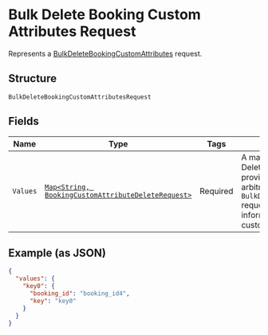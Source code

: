 
# Bulk Delete Booking Custom Attributes Request

Represents a [BulkDeleteBookingCustomAttributes](../../doc/api/booking-custom-attributes.md#bulk-delete-booking-custom-attributes) request.

## Structure

`BulkDeleteBookingCustomAttributesRequest`

## Fields

| Name | Type | Tags | Description | Getter |
|  --- | --- | --- | --- | --- |
| `Values` | [`Map<String, BookingCustomAttributeDeleteRequest>`](../../doc/models/booking-custom-attribute-delete-request.md) | Required | A map containing 1 to 25 individual Delete requests. For each request, provide an<br>arbitrary ID that is unique for this `BulkDeleteBookingCustomAttributes` request and the<br>information needed to delete a custom attribute. | Map<String, BookingCustomAttributeDeleteRequest> getValues() |

## Example (as JSON)

```json
{
  "values": {
    "key0": {
      "booking_id": "booking_id4",
      "key": "key0"
    }
  }
}
```


